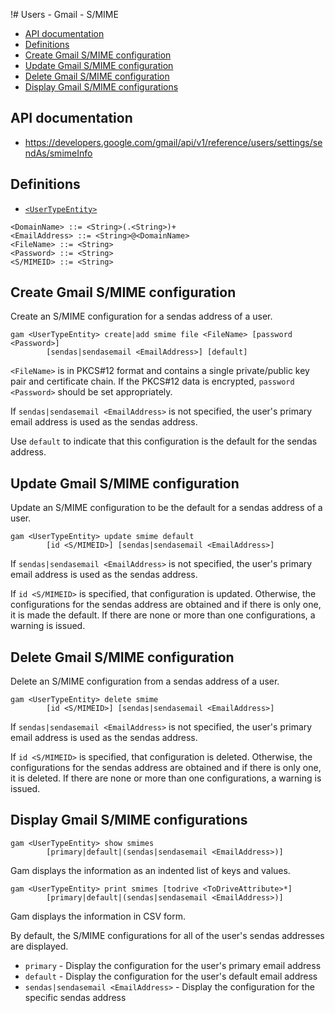 !# Users - Gmail - S/MIME
- [API documentation](#api-documentation)
- [Definitions](#definitions)
- [Create Gmail S/MIME configuration](#create-gmail-smime-configuration)
- [Update Gmail S/MIME configuration](#update-gmail-smime-configuration)
- [Delete Gmail S/MIME configuration](#delete-gmail-smime-configuration)
- [Display Gmail S/MIME configurations](#display-gmail-smime-configurations)

## API documentation
* https://developers.google.com/gmail/api/v1/reference/users/settings/sendAs/smimeInfo

## Definitions
* [`<UserTypeEntity>`](Collections-of-Users)

```
<DomainName> ::= <String>(.<String>)+
<EmailAddress> ::= <String>@<DomainName>
<FileName> ::= <String>
<Password> ::= <String>
<S/MIMEID> ::= <String>
```
## Create Gmail S/MIME configuration
Create an S/MIME configuration for a sendas address of a user.
```
gam <UserTypeEntity> create|add smime file <FileName> [password <Password>]
        [sendas|sendasemail <EmailAddress>] [default]
```
`<FileName>` is in PKCS#12 format and contains a single private/public key pair and certificate chain. 
If the PKCS#12 data is encrypted, `password <Password>`  should be set appropriately.

If `sendas|sendasemail <EmailAddress>` is not specified, the user's primary email address is used as the sendas address.

Use `default` to indicate that this configuration is the default for the sendas address.

## Update Gmail S/MIME configuration
Update an S/MIME configuration to be the default for a sendas address of a user.
```
gam <UserTypeEntity> update smime default
        [id <S/MIMEID>] [sendas|sendasemail <EmailAddress>]
```
If `sendas|sendasemail <EmailAddress>` is not specified, the user's primary email address is used as the sendas address.

If `id <S/MIMEID>` is specified, that configuration is updated. Otherwise, the configurations for the sendas address are obtained
and if there is only one, it is made the default. If there are none or more than one configurations, a warning is issued.

## Delete Gmail S/MIME configuration
Delete an S/MIME configuration from a sendas address of a user.
```
gam <UserTypeEntity> delete smime
        [id <S/MIMEID>] [sendas|sendasemail <EmailAddress>]
```
If `sendas|sendasemail <EmailAddress>` is not specified, the user's primary email address is used as the sendas address.

If `id <S/MIMEID>` is specified, that configuration is deleted. Otherwise, the configurations for the sendas address are obtained
and if there is only one, it is deleted. If there are none or more than one configurations, a warning is issued.

## Display Gmail S/MIME configurations
```
gam <UserTypeEntity> show smimes
        [primary|default|(sendas|sendasemail <EmailAddress>)]
```
Gam displays the information as an indented list of keys and values.
```
gam <UserTypeEntity> print smimes [todrive <ToDriveAttribute>*]
        [primary|default|(sendas|sendasemail <EmailAddress>)]
```
Gam displays the information in CSV form.

By default, the S/MIME configurations for all of the user's sendas addresses  are displayed.
* `primary` - Display the  configuration for the user's primary email address
* `default` - Display the configuration for the user's default email address
* `sendas|sendasemail <EmailAddress>` - Display the configuration for the specific sendas address
